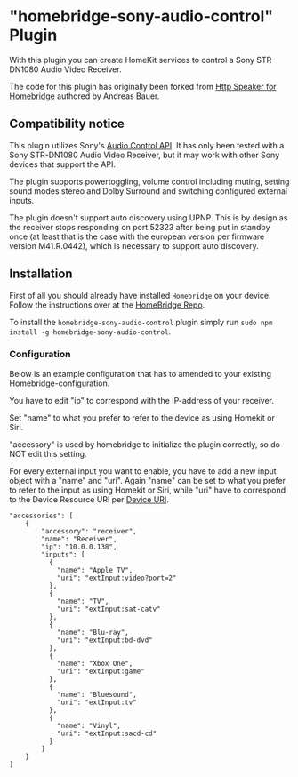 # "homebridge-sony-audio-control" Plugin
With this plugin you can create HomeKit services to control a Sony STR-DN1080 Audio Video Receiver.

The code for this plugin has originally been forked from [Http Speaker for Homebridge](https://github.com/Supereg/homebridge-http-speaker) authored by Andreas Bauer.

## Compatibility notice
This plugin utilizes Sony's [Audio Control API](https://developer.sony.com/develop/audio-control-api/). It has only been tested with a Sony STR-DN1080 Audio Video Receiver, but it may work with other Sony devices that support the API.

The plugin supports powertoggling, volume control including muting, setting sound modes stereo and Dolby Surround and switching configured external inputs.

The plugin doesn't support auto discovery using UPNP. This is by design as the receiver stops responding on port 52323 after being put in standby once (at least that is the case with the european version per firmware version M41.R.0442), which is necessary to support auto discovery.

## Installation
First of all you should already have installed `Homebridge` on your device. Follow the instructions over at the
[HomeBridge Repo](https://github.com/nfarina/homebridge).

To install the `homebridge-sony-audio-control` plugin simply run `sudo npm install -g homebridge-sony-audio-control`.

### Configuration
Below is an example configuration that has to amended to your existing Homebridge-configuration.

You have to edit "ip" to correspond with the IP-address of your receiver.

Set "name" to what you prefer to refer to the device as using Homekit or Siri.

"accessory" is used by homebridge to initialize the plugin correctly, so do NOT edit this setting.

For every external input you want to enable, you have to add a new input object with a "name" and "uri". Again "name" can be set to what you prefer to refer to the input as using Homekit or Siri, while "uri" have to correspond to the Device Resource URI per [Device URI](https://developer.sony.com/develop/audio-control-api/api-references/device-uri).  

    "accessories": [
        {
            "accessory": "receiver",
            "name": "Receiver",
            "ip": "10.0.0.138",
            "inputs": [
              {
                "name": "Apple TV",
                "uri": "extInput:video?port=2"
              },
              {
                "name": "TV",
                "uri": "extInput:sat-catv"
              },
              {
                "name": "Blu-ray",
                "uri": "extInput:bd-dvd"
              },
              {
                "name": "Xbox One",
                "uri": "extInput:game"
              },
              {
                "name": "Bluesound",
                "uri": "extInput:tv"
              },
              {
                "name": "Vinyl",
                "uri": "extInput:sacd-cd"
              }
            ]
        }
    ]